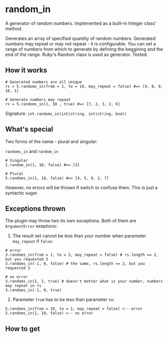 random_in
=========

A generator of random numbers. Implemented as a built-in Integer class' method. 

Generates an array of specified quantity of random numbers. Generated numbers may repeat or may not repeat - it is configurable. You can set a range of numbers from which to generate by defining the beggining and the end of the range. Ruby's Random class is used as generator. Tested.


How it works
------------
```
# Generated numbers are all unique
rs = 5.randoms_in(from = 1, to = 10, may_repeat = false) #=> [4, 8, 9, 10, 1]

# Generate numbers may repeat
rs = 5.randoms_in(1, 10 , true) #=> [7, 2, 3, 2, 6]
```

Signature:
```int.randoms_in(int|string, int|string, bool)```


What's special
--------------
Two forms of the name - plural and singular:

`randoms_in` and `random_in`

```
# Singular
1.random_in(1, 10, false) #=> [3]

# Plural
5.randoms_in(1, 10, false) #=> [4, 5, 9, 2, 7]
```

However, no errors will be thrown if switch or confuse them. This is just a syntactic sugar.

Exceptions thrown
------------------
The plugin may throw two its own exceptions. Both of them are `ArgumentError` exeptions:

1. The result set cannot be less than your number when parameter `may_repeat` if `false`:
```
# error
3.randoms_in(from = 1, to = 2, may_repeat = false) # rs.length == 2, but you requested 3
3.randoms_in(-1, 0, false) # the same, rs.length == 2, but you requested 3

# no error
3.randoms_in(1, 2, true) # doesn't matter what is your number, numbers may repeat in rs
3.randoms_in(-1, 0, true)
```

2. Parameter `from` has to be less than parameter `to`:
```
5.randoms_in(from = 10, to = 1, may_repeat = false) <-- error
5.randoms_in(1, 10, false) <-- no error
```

How to get
----------
